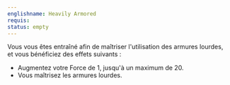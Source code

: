 ```yaml
---
englishname: Heavily Armored
requis:
status: empty
---
```


Vous vous êtes entraîné afin de maîtriser l'utilisation des armures lourdes, et vous bénéficiez des effets suivants : 

 - Augmentez votre Force de 1, jusqu'à un maximum de 20.
 - Vous maîtrisez les armures lourdes.